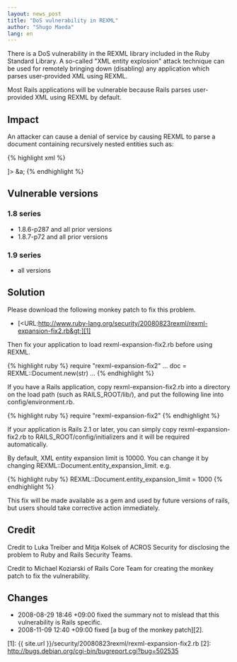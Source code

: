 ```yaml
---
layout: news_post
title: "DoS vulnerability in REXML"
author: "Shugo Maeda"
lang: en
---
```


There is a DoS vulnerability in the REXML library included in the Ruby
Standard Library. A so-called \"XML entity explosion\" attack technique
can be used for remotely bringing down (disabling) any application which
parses user-provided XML using REXML.

Most Rails applications will be vulnerable because Rails parses
user-provided XML using REXML by default.

## Impact

An attacker can cause a denial of service by causing REXML to parse a
document containing recursively nested entities such as:

{% highlight xml %}
<?xml version="1.0" encoding="UTF-8"?>
<!DOCTYPE member [
  <!ENTITY a "&b;&b;&b;&b;&b;&b;&b;&b;&b;&b;">
  <!ENTITY b "&c;&c;&c;&c;&c;&c;&c;&c;&c;&c;">
  <!ENTITY c "&d;&d;&d;&d;&d;&d;&d;&d;&d;&d;">
  <!ENTITY d "&e;&e;&e;&e;&e;&e;&e;&e;&e;&e;">
  <!ENTITY e "&f;&f;&f;&f;&f;&f;&f;&f;&f;&f;">
  <!ENTITY f "&g;&g;&g;&g;&g;&g;&g;&g;&g;&g;">
  <!ENTITY g "xxxxxxxxxxxxxxxxxxxxxxxxxxxxxx">
]>
<member>
&a;
</member>
{% endhighlight %}

## Vulnerable versions

### 1.8 series

* 1\.8.6-p287 and all prior versions
* 1\.8.7-p72 and all prior versions

### 1.9 series

* all versions

## Solution

Please download the following monkey patch to fix this problem.

* [&lt;URL:http://www.ruby-lang.org/security/20080823rexml/rexml-expansion-fix2.rb&gt;][1]

Then fix your application to load rexml-expansion-fix2.rb before using
REXML.

{% highlight ruby %}
require "rexml-expansion-fix2"
...
doc = REXML::Document.new(str)
...
{% endhighlight %}

If you have a Rails application, copy rexml-expansion-fix2.rb into a
directory on the load path (such as RAILS\_ROOT/lib/), and put the
following line into config/environment.rb.

{% highlight ruby %}
require "rexml-expansion-fix2"
{% endhighlight %}

If your application is Rails 2.1 or later, you can simply copy
rexml-expansion-fix2.rb to RAILS\_ROOT/config/initializers and it will
be required automatically.

By default, XML entity expansion limit is 10000. You can change it by
changing REXML::Document.entity\_expansion\_limit. e.g.

{% highlight ruby %}
REXML::Document.entity_expansion_limit = 1000
{% endhighlight %}

This fix will be made available as a gem and used by future versions of
rails, but users should take corrective action immediately.

## Credit

Credit to Luka Treiber and Mitja Kolsek of ACROS Security for disclosing
the problem to Ruby and Rails Security Teams.

Credit to Michael Koziarski of Rails Core Team for creating the monkey
patch to fix the vulnerability.

## Changes

* 2008-08-29 18:46 +09:00 fixed the summary not to mislead that this
  vulnerability is Rails specific.
* 2008-11-09 12:40 +09:00 fixed [a bug of the monkey patch][2].



[1]: {{ site.url }}/security/20080823rexml/rexml-expansion-fix2.rb
[2]: http://bugs.debian.org/cgi-bin/bugreport.cgi?bug=502535
